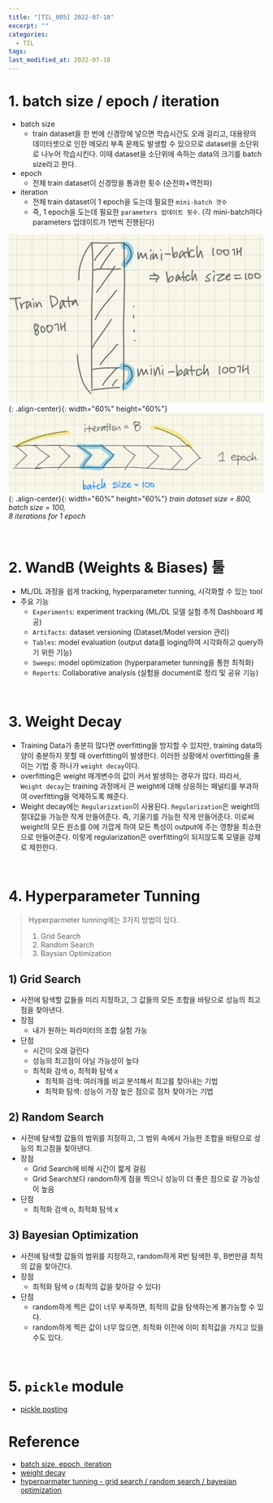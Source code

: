 ```yaml
---
title: "[TIL_005] 2022-07-18"
excerpt: ""
categories:
  - TIL
tags:
last_modified_at: 2022-07-18
---
```


# 1. batch size / epoch / iteration
+ batch size
  + train dataset을 한 번에 신경망에 넣으면 학습시간도 오래 걸리고, 대용량의 데이터셋으로 인한 메모리 부족 문제도 발생할 수 있으므로 dataset을 소단위로 나누어 학습시킨다. 이때 dataset을 소단위에 속하는 data의 크기를 batch size라고 한다.
+ epoch
  + 전체 train dataset이 신경망을 통과한 횟수 (순전파+역전파)
+ iteration
  + 전체 train dataset이 1 epoch을 도는데 필요한 `mini-batch 갯수`
  + 즉, 1 epoch을 도는데 필요한 `parameters 업데이트 횟수`. (각 mini-batch마다 parameters 업데이트가 1번씩 진행된다)

![image01](/assets/images/2022-07-18-til_01.jpeg){: .align-center}{: width="60%" height="60%"}
<br>
![image02](/assets/images/2022-07-18-til_02.jpeg){: .align-center}{: width="60%" height="60%"}
*train dataset size = 800, batch size = 100, <br> 8 iterations for 1 epoch*

<br>

# 2. WandB (Weights & Biases) 툴
+ ML/DL 과정을 쉽게 tracking, hyperparameter tunning, 시각화할 수 있는 tool
+ 주요 기능
  + `Experiments`: experiment tracking (ML/DL 모델 실험 추적 Dashboard 제공)
  + `Artifacts`: dataset versioning (Dataset/Model version 관리)
  + `Tables`: model evaluation (output data를 loging하여 시각화하고 query하기 위한 기능)
  + `Sweeps`: model optimization (hyperparameter tunning을 통한 최적화)
  + `Reports`: Collaborative analysis (실험을 document로 정리 및 공유 기능)

<br>

# 3. Weight Decay
+ Training Data가 충분히 많다면 overfitting을 방지할 수 있지만, training data의 양이 충분하지 못할 때 overfitting이 발생한다.
이러한 상황에서 overfitting을 줄이는 기법 중 하나가 `weight decay`이다.
+ overfitting은 weight 매개변수의 값이 커서 발생하는 경우가 많다.
따라서, `Weight decay`는 training 과정에서 큰 weight에 대해 상응하는 패널티를 부과하여 overfitting을 억제하도록 해준다.
+ Weight decay에는 `Regularization`이 사용된다.
`Regularization`은 weight의 절대값을 가능한 작게 만들어준다. 즉, 기울기를 가능한 작게 만들어준다.
이로써 weight의 모든 원소를 0에 가깝게 하여 모든 특성이 output에 주는 영향을 최소한으로 만들어준다.
이렇게 regularization은 overfitting이 되지않도록 모델을 강제로 제한한다.

<br>

# 4. Hyperparameter Tunning

> Hyperparmeter tunning에는 3가지 방법이 있다. <br>
> 1) Grid Search <br>
> 2) Random Search <br>
> 3) Baysian Optimization

## 1) Grid Search
+ 사전에 탐색할 값들을 미리 지정하고, 그 값들의 모든 조합을 바탕으로 성능의 최고점을 찾아낸다.
+ 장점
  + 내가 원하는 파라미터의 조합 실험 가능
+ 단점
  + 시간이 오래 걸린다
  + 성능의 최고점이 아닐 가능성이 높다
  + 최적화 검색 o, 최적화 탐색 x
    + 최적화 검색: 여러개를 비교 분석해서 최고를 찾아내는 기법
    + 최적화 탐색: 성능이 가장 높은 점으로 점차 찾아가는 기법

## 2) Random Search
+ 사전에 탐색할 값들의 범위를 지정하고, 그 범위 속에서 가능한 조합을 바탕으로 성능의 최고점을 찾아낸다.
+ 장점
  + Grid Search에 비해 시간이 짧게 걸림
  + Grid Search보다 random하게 점을 찍으니 성능이 더 좋은 점으로 갈 가능성이 높음
+ 단점
  + 최적화 검색 o, 최적화 탐색 x

## 3) Bayesian Optimization
+ 사전에 탐색할 값들의 범위를 지정하고, random하게 R번 탐색한 후, B번만큼 최적의 값을 찾아간다.
+ 장점
  + 최적화 탐색 o (최적의 값을 찾아갈 수 있다)
+ 단점
  + random하게 찍은 값이 너무 부족하면, 최적의 값을 탐색하는게 불가능할 수 있다.
  + random하게 찍은 값이 너무 많으면, 최적화 이전에 이미 최적값을 가지고 있을 수도 있다.

<br>

# 5. `pickle` module 
+ [pickle posting](https://mljinsolkim.github.io/python/pickle/)

# Reference
+ [batch size, epoch, iteration](https://losskatsu.github.io/machine-learning/epoch-batch/#2-batch-size%EC%9D%98-%EC%9D%98%EB%AF%B8)
+ [weight decay](https://goatlab.tistory.com/124)
+ [hyperparmater tunning - grid search / random search / bayesian optimization](https://dacon.io/competitions/open/235698/talkboard/403915?page=1&dtype=recent&ptype&fType)

<br>

